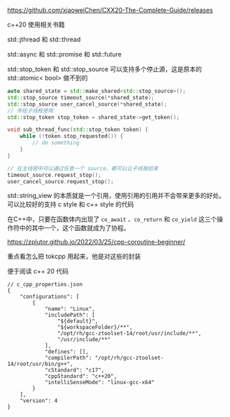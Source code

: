 https://github.com/xiaoweiChen/CXX20-The-Complete-Guide/releases

c++20 使用相关书籍



std::jthread 和 std::thread



std::async 和 std::promise 和  std::future



std::stop_token 和 std::stop_source 可以支持多个停止源，这是原本的 std::atomic< bool> 做不到的

```c++
auto shared_state = std::make_shared<std::stop_source>();
std::stop_source timeout_source(*shared_state);
std::stop_source user_cancel_source(*shared_state);
// 传给子线程使用
std::stop_token stop_token = shared_state->get_token();

void sub_thread_func(std::stop_token token) {
    while (!token.stop_requested()) {
        // do something
    }
}

// 在主线程中可以通过任意一个 source，都可以让子线程结束
timeout_source.request_stop();
user_cancel_source.request_stop();

```









std::string_view 的本质就是一个引用，使用引用的引用并不会带来更多的好处。可以比较好的支持 c style 和 c++ style 的代码

在C++中，只要在函数体内出现了 `co_await` 、`co_return` 和 `co_yield` 这三个操作符中的其中一个，这个函数就成为了协程。

https://zplutor.github.io/2022/03/25/cpp-coroutine-beginner/

重点看怎么把 tokcpp 用起来，他是对这些的封装



便于阅读 c++ 20 代码

```
// c_cpp_properties.json
{
    "configurations": [
        {
            "name": "Linux",
            "includePath": [
                "${default}",
                "${workspaceFolder}/**",
                "/opt/rh/gcc-ztoolset-14/root/usr/include/**",
                "/usr/include/**"
            ],
            "defines": [],
            "compilerPath": "/opt/rh/gcc-ztoolset-14/root/usr/bin/g++",
            "cStandard": "c17",
            "cppStandard": "c++20",
            "intelliSenseMode": "linux-gcc-x64"
        }
    ],
    "version": 4
}
```



